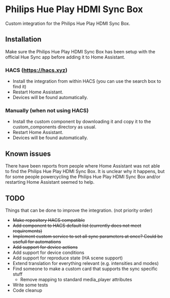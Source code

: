 # Philips Hue Play HDMI Sync Box

Custom integration for the Philips Hue Play HDMI Sync Box.

## Installation

Make sure the Philips Hue Play HDMI Sync Box has been setup with the official Hue Sync app before adding it to Home Assistant.

### HACS (https://hacs.xyz)

* Install the integration from within HACS (you can use the search box to find it)
* Restart Home Assistant.
* Devices will be found automatically.

### Manually (when not using HACS)

* Install the custom component by downloading it and copy it to the custom_components directory as usual.
* Restart Home Assistant.
* Devices will be found automatically.

## Known issues

There have been reports from people where Home Assistant was not able to find the Philips Hue Play HDMI Sync Box.
It is unclear why it happens, but for some people powercycling the Philips Hue Play HDMI Sync Box and/or restarting
Home Assistant seemed to help.

## TODO

Things that can be done to improve the integration.
(not priority order)

* ~~Make repository HACS compatible~~
* ~~Add component to HACS default list (currently does not meet requirements)~~
* ~~Implement custom service to set all sync parameters at once? Could be usefull for automations~~
* ~~Add support for device actions~~
* Add support for device conditions
* Add support for reproduce state (HA scene support)
* Extend translation for everything relevant (e.g. intensities and modes)
* Find someone to make a custom card that supports the sync specific stuff
  * Remove mapping to standard media_player attributes
* Write some tests
* Code cleanup
